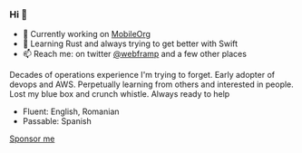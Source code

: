 ### Hi 👋

<!--
**webframp/webframp** is a ✨ _special_ ✨ repository because its `README.md` (this file) appears on your GitHub profile.
-->

- 🔭 Currently working on [MobileOrg](https://github.com/MobileOrg/mobileorg/)
- 🌱 Learning Rust and always trying to get better with Swift
- 📫 Reach me: on twitter [@webframp](https://twitter.com/webframp) and a few other places

Decades of operations experience I'm trying to forget.
Early adopter of devops and AWS.
Perpetually learning from others and interested in people.
Lost my blue box and crunch whistle.
Always ready to help

- Fluent: English, Romanian
- Passable: Spanish

[Sponsor me](https://github.com/sponsors/webframp/)

